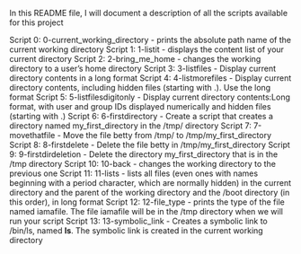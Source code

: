 In this README file, I will document a description of all the scripts available for this project

Script 0: 0-current_working_directory - prints the absolute path name of the current working directory
Script 1: 1-listit - displays the content list of your current directory
Script 2: 2-bring_me_home - changes the working directory to a user’s home directory
Script 3: 3-listfiles - Display current directory contents in a long format
Script 4: 4-listmorefiles - Display current directory contents, including hidden files (starting with .). Use the long format
Script 5: 5-listfilesdigitonly - Display current directory contents:Long format, with user and group IDs displayed numerically and hidden files (starting with .)
Script 6: 6-firstdirectory - Create a script that creates a directory named my_first_directory in the /tmp/ directory
Script 7: 7-movethatfile - Move the file betty from /tmp/ to /tmp/my_first_directory
Script 8: 8-firstdelete - Delete the file betty in /tmp/my_first_directory
Script 9: 9-firstdirdeletion - Delete the directory my_first_directory that is in the /tmp directory
Script 10: 10-back - changes the working directory to the previous one
Script 11: 11-lists - lists all files (even ones with names beginning with a period character, which are normally hidden) in the current directory and the parent of the working directory and the /boot directory (in this order), in long format
Script 12: 12-file_type - prints the type of the file named iamafile. The file iamafile will be in the /tmp directory when we will run your script
Script 13: 13-symbolic_link - Creates a symbolic link to /bin/ls, named __ls__. The symbolic link is created in the current working directory
